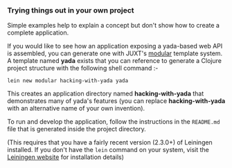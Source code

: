 ### Trying things out in your own project

Simple examples help to explain a concept but don't show how to create a
complete application.

If you would like to see how an application exposing a yada-based web
API is assembled, you can generate one with JUXT's
[modular](https://github.com/juxt/modular) template system. A template named __yada__ exists that you can reference to generate a Clojure project structure with the following shell command :-

```shell
lein new modular hacking-with-yada yada
```

This creates an application directory named __hacking-with-yada__ that
demonstrates many of yada's features (you can replace __hacking-with-yada__
with an alternative name of your own invention).

To run and develop the application,
follow the instructions in the `README.md` file that is generated inside
the project directory.

(This requires that you have a fairly recent version (2.3.0+) of Leiningen installed. If you don't have the `lein` command on your system, visit the [Leiningen website](http://leiningen.org) for installation details)
